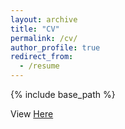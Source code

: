 ```yaml
---
layout: archive
title: "CV"
permalink: /cv/
author_profile: true
redirect_from:
  - /resume
---
```


{% include base_path %}

View  [Here](..\files\CV.pdf) 
